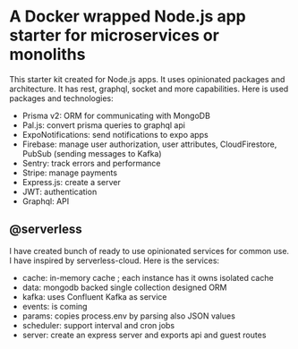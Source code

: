 # A Docker wrapped Node.js app starter for microservices or monoliths

This starter kit created for Node.js apps. It uses opinionated packages and architecture. It has rest, graphql, socket and more capabilities. Here is used packages and technologies:

- Prisma v2: ORM for communicating with MongoDB
- Pal.js: convert prisma queries to graphql api
- ExpoNotifications: send notifications to expo apps
- Firebase: manage user authorization, user attributes, CloudFirestore, PubSub (sending messages to Kafka)
- Sentry: track errors and performance
- Stripe: manage payments
- Express.js: create a server
- JWT: authentication
- Graphql: API


## @serverless
I have created bunch of ready to use opinionated services for common use. I have inspired by serverless-cloud. Here is the services:
- cache: in-memory cache ; each instance has it owns isolated cache
- data: mongodb backed single collection designed ORM
- kafka: uses Confluent Kafka as service
- events: is coming
- params: copies process.env by parsing also JSON values
- scheduler: support interval and cron jobs
- server: create an express server and exports api and guest routes